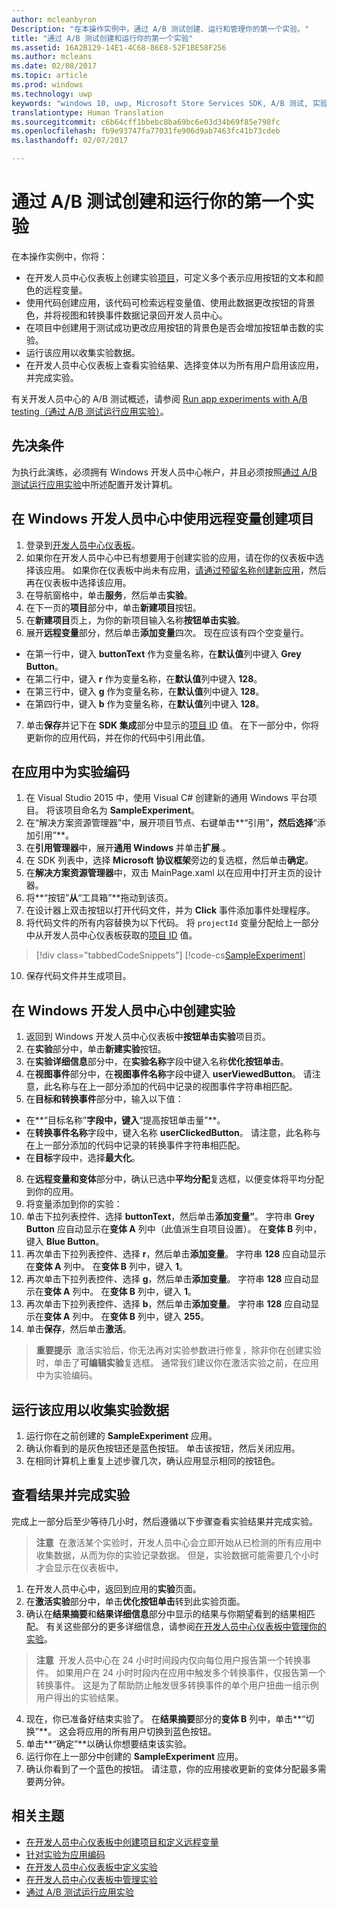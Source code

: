 ```yaml
---
author: mcleanbyron
Description: "在本操作实例中，通过 A/B 测试创建、运行和管理你的第一个实验。"
title: "通过 A/B 测试创建和运行你的第一个实验"
ms.assetid: 16A2B129-14E1-4C68-86E8-52F1BE58F256
ms.author: mcleans
ms.date: 02/08/2017
ms.topic: article
ms.prod: windows
ms.technology: uwp
keywords: "windows 10, uwp, Microsoft Store Services SDK, A/B 测试, 实验"
translationtype: Human Translation
ms.sourcegitcommit: c6b64cff1bbebc8ba69bc6e03d34b69f85e798fc
ms.openlocfilehash: fb9e93747fa77031fe906d9ab7463fc41b73cdeb
ms.lasthandoff: 02/07/2017

---
```


# <a name="create-and-run-your-first-experiment-with-ab-testing"></a>通过 A/B 测试创建和运行你的第一个实验

在本操作实例中，你将：
* 在开发人员中心仪表板上创建实验[项目](run-app-experiments-with-a-b-testing.md#terms)，可定义多个表示应用按钮的文本和颜色的远程变量。
* 使用代码创建应用，该代码可检索远程变量值、使用此数据更改按钮的背景色，并将视图和转换事件数据记录回开发人员中心。
* 在项目中创建用于测试成功更改应用按钮的背景色是否会增加按钮单击数的实验。
* 运行该应用以收集实验数据。
* 在开发人员中心仪表板上查看实验结果、选择变体以为所有用户启用该应用，并完成实验。

有关开发人员中心的 A/B 测试概述，请参阅 [Run app experiments with A/B testing（通过 A/B 测试运行应用实验）](run-app-experiments-with-a-b-testing.md)。

## <a name="prerequisites"></a>先决条件

为执行此演练，必须拥有 Windows 开发人员中心帐户，并且必须按照[通过 A/B 测试运行应用实验](run-app-experiments-with-a-b-testing.md)中所述配置开发计算机。

## <a name="create-a-project-with-remote-variables-in-windows-dev-center"></a>在 Windows 开发人员中心中使用远程变量创建项目

1. 登录到[开发人员中心仪表板](https://dev.windows.com/overview)。
2. 如果你在开发人员中心中已有想要用于创建实验的应用，请在你的仪表板中选择该应用。 如果你在仪表板中尚未有应用，[请通过预留名称创建新应用](../publish/create-your-app-by-reserving-a-name.md)，然后再在仪表板中选择该应用。
3. 在导航窗格中，单击**服务**，然后单击**实验**。
4. 在下一页的**项目**部分中，单击**新建项目**按钮。
5. 在**新建项目**页上，为你的新项目输入名称**按钮单击实验**。
6. 展开**远程变量**部分，然后单击**添加变量**四次。 现在应该有四个空变量行。
  * 在第一行中，键入 **buttonText** 作为变量名称，在**默认值**列中键入 **Grey Button**。
  * 在第二行中，键入 **r** 作为变量名称，在**默认值**列中键入 **128**。
  * 在第三行中，键入 **g** 作为变量名称，在**默认值**列中键入 **128**。
  * 在第四行中，键入 **b** 作为变量名称，在**默认值**列中键入 **128**。
7. 单击**保存**并记下在 **SDK 集成**部分中显示的[项目 ID](run-app-experiments-with-a-b-testing.md#terms) 值。 在下一部分中，你将更新你的应用代码，并在你的代码中引用此值。

## <a name="code-the-experiment-in-your-app"></a>在应用中为实验编码

1. 在 Visual Studio 2015 中，使用 Visual C# 创建新的通用 Windows 平台项目。 将该项目命名为 **SampleExperiment**。
2. 在“解决方案资源管理器”中，展开项目节点、右键单击**“引用”**，然后选择**“添加引用”**。
3. 在**引用管理器**中，展开**通用 Windows** 并单击**扩展**.。
4. 在 SDK 列表中，选择 **Microsoft 协议框架**旁边的复选框，然后单击**确定**。
5. 在**解决方案资源管理器**中，双击 MainPage.xaml 以在应用中打开主页的设计器。
6. 将**“按钮”**从**“工具箱”**拖动到该页。
7. 在设计器上双击按钮以打开代码文件，并为 **Click** 事件添加事件处理程序。  
8. 将代码文件的所有内容替换为以下代码。 将 ```projectId``` 变量分配给上一部分中从开发人员中心仪表板获取的[项目 ID](run-app-experiments-with-a-b-testing.md#terms) 值。

  > [!div class="tabbedCodeSnippets"]
  [!code-cs[SampleExperiment](./code/StoreSDKSamples/cs/ExperimentPage.xaml.cs#SampleExperiment)]

10. 保存代码文件并生成项目。

## <a name="create-the-experiment-in-windows-dev-center"></a>在 Windows 开发人员中心中创建实验

1. 返回到 Windows 开发人员中心仪表板中**按钮单击实验**项目页。
2. 在**实验**部分中，单击**新建实验**按钮。
5. 在**实验详细信息**部分中，在**实验名称**字段中键入名称**优化按钮单击**。
6. 在**视图事件**部分中，在**视图事件名称**字段中键入 **userViewedButton**。 请注意，此名称与在上一部分添加的代码中记录的视图事件字符串相匹配。
7. 在**目标和转换事件**部分中，输入以下值：
  * 在**“目标名称”**字段中，键入**“提高按钮单击量”**。
  * 在**转换事件名称**字段中，键入名称 **userClickedButton**。 请注意，此名称与在上一部分添加的代码中记录的转换事件字符串相匹配。
  * 在**目标**字段中，选择**最大化**。
8. 在**远程变量和变体**部分中，确认已选中**平均分配**复选框，以便变体将平均分配到你的应用。
9. 将变量添加到你的实验：
  9. 单击下拉列表控件、选择 **buttonText**，然后单击**添加变量”**。 字符串 **Grey Button** 应自动显示在**变体 A** 列中（此值派生自项目设置）。 在**变体 B** 列中，键入 **Blue Button**。
  9. 再次单击下拉列表控件、选择 **r**，然后单击**添加变量**。 字符串 **128** 应自动显示在**变体 A** 列中。 在**变体 B** 列中，键入 **1**。
  9. 再次单击下拉列表控件、选择 **g**，然后单击**添加变量**。 字符串 **128** 应自动显示在**变体 A** 列中。 在**变体 B** 列中，键入 **1**。  
  9. 再次单击下拉列表控件、选择 **b**，然后单击**添加变量**。 字符串 **128** 应自动显示在**变体 A** 列中。 在**变体 B** 列中，键入 **255**。  
10. 单击**保存**，然后单击**激活**。

> **重要提示**&nbsp;&nbsp;激活实验后，你无法再对实验参数进行修复，除非你在创建实验时，单击了**可编辑实验**复选框。 通常我们建议你在激活实验之前，在应用中为实验编码。

## <a name="run-the-app-to-gather-experiment-data"></a>运行该应用以收集实验数据

1. 运行你在之前创建的 **SampleExperiment** 应用。
2. 确认你看到的是灰色按钮还是蓝色按钮。 单击该按钮，然后关闭应用。
3. 在相同计算机上重复上述步骤几次，确认应用显示相同的按钮色。

## <a name="review-the-results-and-complete-the-experiment"></a>查看结果并完成实验

完成上一部分后至少等待几小时，然后遵循以下步骤查看实验结果并完成实验。

> **注意**&nbsp;&nbsp;在激活某个实验时，开发人员中心会立即开始从已检测的所有应用中收集数据，从而为你的实验记录数据。 但是，实验数据可能需要几个小时才会显示在仪表板中。

1. 在开发人员中心中，返回到应用的**实验**页面。
2. 在**激活实验**部分中，单击**优化按钮单击**转到此实验页面。
3. 确认在**结果摘要**和**结果详细信息**部分中显示的结果与你期望看到的结果相匹配。 有关这些部分的更多详细信息，请参阅[在开发人员中心仪表板中管理你的实验](manage-your-experiment.md#review-the-results-of-your-experiment)。

  >**注意**&nbsp;&nbsp;开发人员中心在 24 小时时间段内仅向每位用户报告第一个转换事件。 如果用户在 24 小时时段内在应用中触发多个转换事件，仅报告第一个转换事件。 这是为了帮助防止触发很多转换事件的单个用户扭曲一组示例用户得出的实验结果。
4. 现在，你已准备好结束实验了。 在**结果摘要**部分的**变体 B** 列中，单击**“切换”**。 这会将应用的所有用户切换到蓝色按钮。
5. 单击**“确定”**以确认你想要结束该实验。
6. 运行你在上一部分中创建的 **SampleExperiment** 应用。
7. 确认你看到了一个蓝色的按钮。 请注意，你的应用接收更新的变体分配最多需要两分钟。

## <a name="related-topics"></a>相关主题

* [在开发人员中心仪表板中创建项目和定义远程变量](create-a-project-and-define-remote-variables-in-the-dev-center-dashboard.md)
* [针对实验为应用编码](code-your-experiment-in-your-app.md)
* [在开发人员中心仪表板中定义实验](define-your-experiment-in-the-dev-center-dashboard.md)
* [在开发人员中心仪表板中管理实验](manage-your-experiment.md)
* [通过 A/B 测试运行应用实验](run-app-experiments-with-a-b-testing.md)

